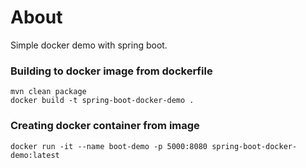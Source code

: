 # About

Simple docker demo with spring boot. 


### Building to docker image from dockerfile

```
mvn clean package
docker build -t spring-boot-docker-demo .
```

### Creating docker container from image

```
docker run -it --name boot-demo -p 5000:8080 spring-boot-docker-demo:latest
```
